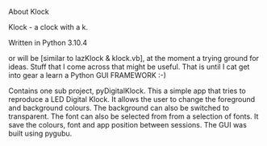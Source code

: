 About Klock

Klock - a clock with a k.

Written in Python 3.10.4

or will be [similar to lazKlock & klock.vb], at the moment a trying ground for ideas.
Stuff that I come across that might be useful.
That is until I cat get into gear a learn a Python GUI FRAMEWORK :-)

Contains one sub project, pyDigitalKlock.
    This a simple app that tries to reproduce a LED Digital Klock.
    It allows the user to change the foreground and background colours.
    The background can also be switched to transparent.
    The font can also be selected from from a selection of fonts.
    It save the colours, font and app position between sessions.
    The GUI was built using pygubu.
